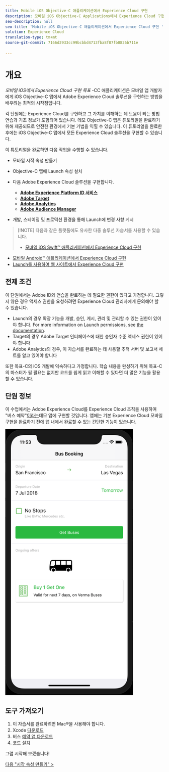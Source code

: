 ```yaml
---
title: Mobile iOS Objective-C 애플리케이션에서 Experience Cloud 구현
description: 모바일 iOS Objective-C Applications에서 Experience Cloud 구현은 모바일 iOS Objective-C 앱에서 Adobe Experience Cloud 솔루션을 구현하는 방법을 배우고자 하는 모바일 앱 개발자에게 완벽한 시작점입니다.
seo-description: null
seo-title: 'Mobile iOS Objective-C 애플리케이션에서 Experience Cloud 구현 '
solution: Experience Cloud
translation-type: tm+mt
source-git-commit: 7166d2933cc99bcbbd4713fba8f87fb0826b711e

---
```



# 개요

_모바일 iOS에서 Experience Cloud 구현 목표_ -CC 애플리케이션은 모바일 앱 개발자에게 iOS Objective-C 앱에서 Adobe Experience Cloud 솔루션을 구현하는 방법을 배우려는 최적의 시작점입니다.

각 단원에는 Experience Cloud를 구현하고 그 가치를 이해하는 데 도움이 되는 방법 연습과 기초 정보가 포함되어 있습니다.  데모 Objective-C 앱은 튜토리얼을 완료하기 위해 제공되므로 안전한 환경에서 기본 기법을 익힐 수 있습니다. 이 튜토리얼을 완료한 후에는 iOS Objective-C 앱에서 모든 Experience Cloud 솔루션을 구현할 수 있습니다.

이 튜토리얼을 완료하면 다음 작업을 수행할 수 있습니다.

* 모바일 시작 속성 만들기

* Objective-C 앱에 Launch 속성 설치

* 다음 Adobe Experience Cloud 솔루션을 구현합니다.
   * **[Adobe Experience Platform ID 서비스](id-service.md)**
   * **[Adobe Target](target-vec.md)**
   * **[Adobe Analytics](analytics.md)**
   * **[Adobe Audience Manager](audience-manager.md)**

* 개발, 스테이징 및 프로덕션 환경을 통해 Launch에 변경 사항 게시

>[!NOTE] 다음과 같은 플랫폼에도 유사한 다중 솔루션 자습서를 사용할 수 있습니다.
>
> * [모바일 iOS Swift™ 애플리케이션에서 Experience Cloud 구현](/help/mobile-ios-swift-implementation/index.md)
* [모바일 Android™ 애플리케이션에서 Experience Cloud 구현](/help/mobile-android-implementation/index.md)
* [Launch를 사용하여 웹 사이트에서 Experience Cloud 구현](/help/website-implementation/index.md)


## 전제 조건

이 단원에서는 Adobe ID와 연습을 완료하는 데 필요한 권한이 있다고 가정합니다. 그렇지 않은 경우 액세스 권한을 요청하려면 Experience Cloud 관리자에게 문의해야 할 수 있습니다.

* Launch의 경우 확장 기능을 개발, 승인, 게시, 관리 및 관리할 수 있는 권한이 있어야 합니다. For more information on Launch permissions, see [the documentation](https://docs.adobe.com/content/help/en/launch/using/reference/admin/user-permissions.html).
* Target의 경우 Adobe Target 인터페이스에 대한 승인자 수준 액세스 권한이 있어야 합니다
* Adobe Analytics의 경우, 이 자습서를 완료하는 데 사용할 추적 서버 및 보고서 세트를 알고 있어야 합니다

또한 목표-C의 iOS 개발에 익숙하다고 가정합니다. 학습 내용을 완성하기 위해 목표-C의 마스터가 될 필요는 없지만 코드를 쉽게 읽고 이해할 수 있다면 더 많은 기능을 활용할 수 있습니다.

## 단원 정보

이 수업에서는 Adobe Experience Cloud를 Experience Cloud 조직을 사용하여 "버스 예약"[이라는](https://github.com/Adobe-Marketing-Cloud/busbooking-mobileapps)데모 앱에 구현할 것입니다. 앱에는 기본 Experience Cloud 모바일 구현을 완료하기 전에 앱 내에서 완료할 수 있는 간단한 기능이 있습니다.

[![버스 예약 앱](images/mobile-busBookingApp.png)](https://github.com/Adobe-Marketing-Cloud/busbooking-mobileapps)

## 도구 가져오기

1. 이 자습서를 완료하려면 Mac®을 사용해야 합니다.
1. Xcode [다운로드](https://developer.apple.com/xcode/)
1. 버스 [예약 앱 다운로드](https://github.com/Adobe-Marketing-Cloud/busbooking-mobileapps)
1. 코드 [설치](https://guides.cocoapods.org/using/getting-started.html)

그럼 시작해 보겠습니다!

[다음 "시작 속성 만들기" &gt;](launch-create-a-property.md)